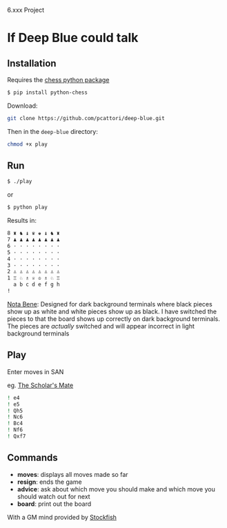 6.xxx Project

If Deep Blue could talk
=======================

Installation
------------
Requires the [chess python package][python-chess]

```bash
$ pip install python-chess
```

Download:
```bash
git clone https://github.com/pcattori/deep-blue.git
```

Then in the `deep-blue` directory:

```bash
chmod +x play
```

Run
---
```bash
$ ./play
```
or
```bash
$ python play
```

Results in:
```bash
8 ♜ ♞ ♝ ♛ ♚ ♝ ♞ ♜ 
7 ♟ ♟ ♟ ♟ ♟ ♟ ♟ ♟ 
6 · · · · · · · · 
5 · · · · · · · · 
4 · · · · · · · · 
3 · · · · · · · · 
2 ♙ ♙ ♙ ♙ ♙ ♙ ♙ ♙ 
1 ♖ ♘ ♗ ♕ ♔ ♗ ♘ ♖ 
  a b c d e f g h
!
```
[Nota Bene][nb]: Designed for dark background terminals where black pieces show up as white and white pieces show up as black. I have switched the pieces to that the board shows up correctly on dark background terminals. The pieces are *actually* switched and will appear incorrect in light background terminals

Play
----
Enter moves in SAN

eg. [The Scholar's Mate][scholars mate]
```bash
! e4
! e5
! Qh5
! Nc6
! Bc4
! Nf6
! Qxf7
```

Commands
--------
- **moves**: displays all moves made so far
- **resign**: ends the game
- **advice**: ask about which move you should make and which move you should watch out for next
- **board**: print out the board


With a GM mind provided by [Stockfish][stockfish]

[python-chess]: https://github.com/niklasf/python-chess
[nb]: http://en.wikipedia.org/wiki/Nota_bene
[scholars mate]: http://en.wikipedia.org/wiki/Scholar%27s_mate
[stockfish]: http://stockfishchess.org/
